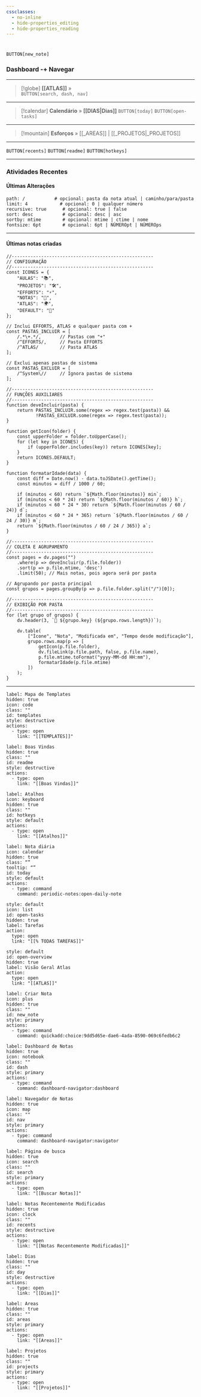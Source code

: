 ```yaml
---
cssclasses:
  - no-inline
  - hide-properties_editing
  - hide-properties_reading
---
```

# 
`BUTTON[new_note]`  

### Dashboard -+ Navegar 
---

> [!globe] **[[ATLAS]]** »   
>  `BUTTON[search, dash, nav]`

---

> [!calendar] **Calendário** » **[[DIAS|Dias]]** 
>  `BUTTON[today]`  `BUTTON[open-tasks]`

---

> [!mountain] **Esforços** »  [[_AREAS]] | [[_PROJETOS|_PROJETOS]] 

---

`BUTTON[recents]` `BUTTON[readme]`  `BUTTON[hotkeys]` 



---





### Atividades Recentes
#### Últimas Alterações

~~~~note-gallery     #           padrão | opções
path: /           # opcional: pasta da nota atual | caminho/para/pasta
limit: 4            # opcional: 0 | qualquer número
recursive: true      # opcional: true | false
sort: desc           # opcional: desc | asc
sortby: mtime        # opcional: mtime | ctime | nome
fontsize: 6pt        # opcional: 6pt | NÚMEROpt | NÚMEROps
~~~~

---
#### Últimas notas criadas
```dataviewjs
//-----------------------------------------------------
// CONFIGURAÇÃO
//-----------------------------------------------------
const ICONES = {
    "AULAS": "📚",
    "PROJETOS": "🛠️",
    "EFFORTS": "⚡",
    "NOTAS": "📝",
    "ATLAS": "🌍",
    "DEFAULT": "📄"
};

// Inclui EFFORTS, ATLAS e qualquer pasta com +
const PASTAS_INCLUIR = [
    /.*\+.*/,       // Pastas com "+"
    /^EFFORTS/,     // Pasta EFFORTS
    /^ATLAS/        // Pasta ATLAS
];

// Exclui apenas pastas de sistema
const PASTAS_EXCLUIR = [
    /^System\//     // Ignora pastas de sistema
];

//-----------------------------------------------------
// FUNÇÕES AUXILIARES
//-----------------------------------------------------
function deveIncluir(pasta) {
    return PASTAS_INCLUIR.some(regex => regex.test(pasta)) &&
           !PASTAS_EXCLUIR.some(regex => regex.test(pasta));
}

function getIcon(folder) {
    const upperFolder = folder.toUpperCase();
    for (let key in ICONES) {
        if (upperFolder.includes(key)) return ICONES[key];
    }
    return ICONES.DEFAULT;
}

function formatarIdade(data) {
    const diff = Date.now() - data.toJSDate().getTime();
    const minutos = diff / 1000 / 60;
    
    if (minutos < 60) return `${Math.floor(minutos)} min`;
    if (minutos < 60 * 24) return `${Math.floor(minutos / 60)} h`;
    if (minutos < 60 * 24 * 30) return `${Math.floor(minutos / 60 / 24)} d`;
    if (minutos < 60 * 24 * 365) return `${Math.floor(minutos / 60 / 24 / 30)} m`;
    return `${Math.floor(minutos / 60 / 24 / 365)} a`;
}

//-----------------------------------------------------
// COLETA E AGRUPAMENTO
//-----------------------------------------------------
const pages = dv.pages("")
    .where(p => deveIncluir(p.file.folder))
    .sort(p => p.file.mtime, 'desc')
    .limit(50); // Mais notas, pois agora será por pasta

// Agrupando por pasta principal
const grupos = pages.groupBy(p => p.file.folder.split("/")[0]);

//-----------------------------------------------------
// EXIBIÇÃO POR PASTA
//-----------------------------------------------------
for (let grupo of grupos) {
    dv.header(3, `📂 ${grupo.key} (${grupo.rows.length})`);
    
    dv.table(
        ["Ícone", "Nota", "Modificada em", "Tempo desde modificação"],
        grupo.rows.map(p => [
            getIcon(p.file.folder),
            dv.fileLink(p.file.path, false, p.file.name),
            p.file.mtime.toFormat("yyyy-MM-dd HH:mm"),
            formatarIdade(p.file.mtime)
        ])
    );
}

```


----








```meta-bind-button
label: Mapa de Templates
hidden: true
icon: code
class: ""
id: templates
style: destructive
actions:
  - type: open
    link: "[[TEMPLATES]]"
```
```meta-bind-button
label: Boas Vindas
hidden: true
class: ""
id: readme
style: destructive
actions:
  - type: open
    link: "[[Boas Vindas]]"

```


```meta-bind-button
label: Atalhos
icon: keyboard
hidden: true
class: ""
id: hotkeys
style: default
actions:
  - type: open
    link: "[[Atalhos]]"

```


```meta-bind-button
label: Nota diária
icon: calendar
hidden: true
class: “”
tooltip: “”
id: today
style: default
actions:
  - type: command
    command: periodic-notes:open-daily-note
```

```meta-bind-button
style: default
icon: list
id: open-tasks
hidden: true
label: Tarefas
action:
  type: open
  link: "[[% TODAS TAREFAS]]"
```


```meta-bind-button
style: default
id: open-overview
hidden: true
label: Visão Geral Atlas
action:
  type: open
  link: "[[ATLAS]]"
```

```meta-bind-button
label: Criar Nota
icon: plus
hidden: true
class: ""
id: new_note
style: primary
actions:
  - type: command
    command: quickadd:choice:9dd5d65e-dae6-4ada-8590-069c6fedb6c2
```

```meta-bind-button
label: Dashboard de Notas
hidden: true
icon: notebook
class: ""
id: dash
style: primary
actions:
  - type: command
    command: dashboard-navigator:dashboard
```

```meta-bind-button
label: Navegador de Notas
hidden: true
icon: map
class: ""
id: nav
style: primary
actions:
  - type: command
    command: dashboard-navigator:navigator
```

```meta-bind-button
label: Página de busca 
hidden: true
icon: search
class: ""
id: search
style: primary
actions:
  - type: open
    link: "[[Buscar Notas]]"
```

```meta-bind-button
label: Notas Recentemente Modificadas
hidden: true
icon: clock
class: ""
id: recents
style: destructive
actions:
  - type: open
    link: "[[Notas Recentemente Modificadas]]"
```


```meta-bind-button
label: Dias 
hidden: true
class: ""
id: day
style: destructive
actions:
  - type: open
    link: "[[Dias]]"
```



```meta-bind-button
label: Areas
hidden: true
class: ""
id: areas
style: primary
actions:
  - type: open
    link: "[[Areas]]"
```


```meta-bind-button
label: Projetos
hidden: true
class: ""
id: projects
style: primary
actions:
  - type: open
    link: "[[Projetos]]"
```



